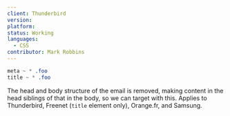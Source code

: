 ```yaml
---
client: Thunderbird
version:
platform:
status: Working
languages:
  - CSS
contributor: Mark Robbins
---
```


```css
meta ~ * .foo
title ~ * .foo
```

The head and body structure of the email is removed, making content in the head siblings of that in the body, so we can target with this. Applies to Thunderbird, Freenet (`title` element only), Orange.fr, and Samsung.
